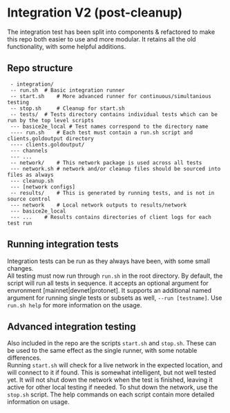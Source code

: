 # Integration V2 (post-cleanup)

The integration test has been split into components & refactored to make this repo
both easier to use and more modular.  It retains all the old functionality, 
with some helpful additions.

## Repo structure
```
 - integration/
 -- run.sh  # Basic integration runner
 -- start.sh    # More advanced runner for continuous/simultanious testing
 -- stop.sh     # Cleanup for start.sh
 -- tests/  # Tests directory contains individual tests which can be run by the top level scripts
 --- basice2e_local # Test names correspond to the directory name
 ---- run.sh    # Each test must contain a run.sh script and clients.goldoutput directory
 ---- clients.goldoutput/
 --- channels
 --- ...
 -- network/    # This network package is used across all tests
 --- network.sh # network and/or cleanup files should be sourced into files as always
 --- cleanup.sh
 --- [network configs]
 -- results/    # This is generated by running tests, and is not in source control
 --- network    # Local network outputs to results/network
 --- basice2e_local
 --- ...    # Results contains directories of client logs for each test run
```

## Running integration tests

Integration tests can be run as they always have been, with some small changes.  
All testing must now run through `run.sh` in the root directory.  By default,
the script will run all tests in sequence.  it accepts an optional argument for
envronment [mainnet|devnet|protonet].  It supports an additional named argument 
for running single tests or subsets as well, `--run [testname]`.  Use `run.sh help` 
for more information on the usage.  

## Advanced integration testing

Also included in the repo are the scripts `start.sh` and `stop.sh`.  These can 
be used to the same effect as the single runner, with some notable differences.  
Running `start.sh` will check for a live network in the expected location, and
will connect to it if found.  This is somewhat intelligent, but not well tested yet.
It will not shut down the network when the test is finished, leaving it active 
for other local testing if needed.  To shut down the network, use the `stop.sh`
script.  The help commands on each script contain more detailed information on 
usage.

